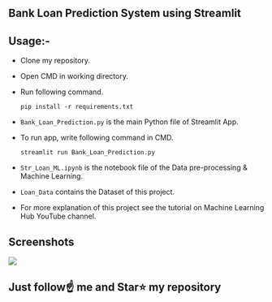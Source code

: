 ## Bank Loan Prediction System using Streamlit

## Usage:-

- Clone my repository.
- Open CMD in working directory.
- Run following command.

  ```
  pip install -r requirements.txt
  ```

- `Bank_Loan_Prediction.py` is the main Python file of Streamlit App.
- To run app, write following command in CMD.

  ```
  streamlit run Bank_Loan_Prediction.py
  ```

- `Str_Loan_ML.ipynb` is the notebook file of the Data pre-processing & Machine Learning.
- `Loan_Data` contains the Dataset of this project.
- For more explanation of this project see the tutorial on Machine Learning Hub YouTube channel.

## Screenshots

<img src="[https://github.com/Rushikeshrd/Bank_Loan_Prediction/](https://github.com/Rushikeshrd/Bank_Loan_Prediction/blob/main/ss1.png)https://github.com/Rushikeshrd/Bank_Loan_Prediction/blob/main/ss1.png">

## Just follow☝️ me and Star⭐ my repository
